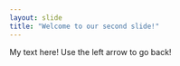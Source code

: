 ```yaml
---
layout: slide
title: "Welcome to our second slide!"
---
```

My text here! 
Use the left arrow to go back!
